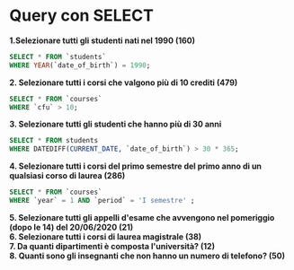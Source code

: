 # Query con SELECT

**1.Selezionare tutti gli studenti nati nel 1990 (160)**

```sql
SELECT * FROM `students`
WHERE YEAR(`date_of_birth`) = 1990;
```

**2. Selezionare tutti i corsi che valgono più di 10 crediti (479)**

```sql
SELECT * FROM `courses`
WHERE `cfu` > 10;
```

**3. Selezionare tutti gli studenti che hanno più di 30 anni**

```sql
SELECT * FROM students
WHERE DATEDIFF(CURRENT_DATE, `date_of_birth`) > 30 * 365;
```

**4. Selezionare tutti i corsi del primo semestre del primo anno di un qualsiasi corso di laurea (286)**

```sql
SELECT * FROM `courses`
WHERE `year` = 1 AND `period` = 'I semestre' ;
```

**5. Selezionare tutti gli appelli d'esame che avvengono nel pomeriggio (dopo le 14) del 20/06/2020 (21)**  
**6. Selezionare tutti i corsi di laurea magistrale (38)**  
**7. Da quanti dipartimenti è composta l'università? (12)**  
**8. Quanti sono gli insegnanti che non hanno un numero di telefono? (50)**
